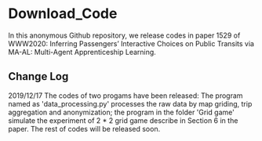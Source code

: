 # Download_Code
In this anonymous Github repository, we release codes in paper 1529 of WWW2020: Inferring Passengers’ Interactive Choices on Public Transits via MA-AL: Multi-Agent Apprenticeship Learning.

## Change Log
2019/12/17
The codes of two progams have been released: The program named as 'data_processing.py' processes the raw data by map griding, trip aggregation and anonymization; the program in the folder 'Grid game' simulate the experiment of 2 * 2 grid game describe in Section 6 in the paper. The rest of codes will be released soon.
